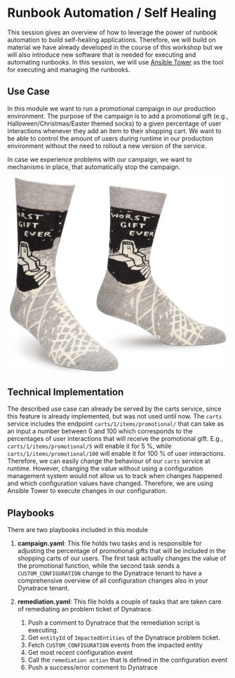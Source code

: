# Runbook Automation / Self Healing


This session gives an overview of how to leverage the power of runbook automation to build self-healing applications. Therefore, we will build on material we have already developed in the course of this workshop but we will also introduce new software that is needed for executing and automating runbooks. 
In this session, we will use [Ansible Tower](https://www.ansible.com/tower) as the tool for executing and managing the runbooks. 

## Use Case 

In this module we want to run a promotional campaign in our production environment. The purpose of the campaign is to add a promotional gift (e.g., Halloween/Christmas/Easter themed socks) to a given percentage of user interactions whenever they add an item to their shopping cart. We want to be able to control the amount of users during runtime in our production environment without the need to rollout a new version of the service.

In case we experience problems with our campaign, we want to mechanisms in place, that automatically stop the campaign. 


![gift socks](./assets/gift-socks.png)


## Technical Implementation

The described use case can already be served by the carts service, since this feature is already implemented, but was not used until now.
The `carts` service includes the endpoint `carts/1/items/promotional/` that can take as an input a number between 0 and 100 which corresponds to the percentages of user interactions that will receive the promotional gift. E.g., `carts/1/items/promotional/5` will enable it for 5 %, while `carts/1/items/promotional/100` will enable it for 100 % of user interactions. Therefore, we can easily change the behaviour of our `carts` service at runtime.
However, changing the value without using a configuration management system would not allow us to track when changes happened and which configuration values have changed. Therefore, we are using Ansible Tower to execute changes in our configuration.

## Playbooks

There are two playbooks included in this module

1. **campaign.yaml**: This file holds two tasks and is responsible for adjusting the percentage of promotional gifts that will be included in the shopping carts of our users. The first task actually changes the value of the promotional function, while the second task sends a `CUSTOM_CONFIGURATION` change to the Dynatrace tenant to have a comprehensive overview of all configuration changes also in your Dynatrace tenant.

1. **remediation.yaml**: This file holds a couple of tasks that are taken care of remediating an problem ticket of Dynatrace. 

    1. Push a comment to Dynatrace that the remediation script is executing.
    1. Get `entityId` of `ImpactedEntities` of the Dynatrace problem ticket.
    1. Fetch `CUSTOM_CONFIGURATION` events from the impacted entity
    1. Get most recent configuration event
    1. Call the `remediation action` that is defined in the configuration event
    1. Push a success/error comment to Dynatrace



